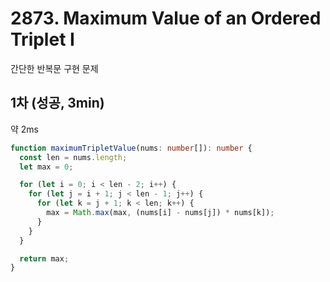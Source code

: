 # 2873. Maximum Value of an Ordered Triplet I

간단한 반복문 구현 문제

## 1차 (성공, 3min)

약 2ms

```ts
function maximumTripletValue(nums: number[]): number {
  const len = nums.length;
  let max = 0;

  for (let i = 0; i < len - 2; i++) {
    for (let j = i + 1; j < len - 1; j++) {
      for (let k = j + 1; k < len; k++) {
        max = Math.max(max, (nums[i] - nums[j]) * nums[k]);
      }
    }
  }

  return max;
}
```
